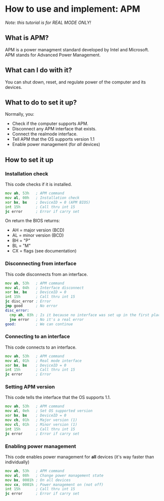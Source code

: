 # How to use and implement: **APM**

*Note: this tutorial is for REAL MODE ONLY!*

## What is APM?
APM is a power managment standard developed by Intel and Microsoft. APM stands for Advanced Power Management.

## What can I do with it?
You can shut down, reset, and regulate power of the computer and its devices.

## What to do to set it up?

Normally, you:
- Check if the computer supports APM.
- Disconnect any APM interface that exists.
- Connect the realmode interface.
- Tell APM that the OS supports version 1.1
- Enable power management (for *all* devices)

## How to set it up

### Installation check
This code checks if it is installed.
```asm
mov ah, 53h   ; APM command
mov al, 00h   ; Installation check
xor bx, bx    ; DeviceID = 0 (APM BIOS)
int 15h       ; Call thru int 15
jc error      ; Error if carry set
```
On return the BIOS returns:
  - AH = major version (BCD)
  - AL = minor version (BCD)
  - BH = "P"
  - BL = "M"
  - CX = flags (see documentation)

### Disconnecting from interface
This code disconnects from an interface.
```asm
mov ah, 53h   ; APM command
mov al, 04h   ; Interface disconnect
xor bx, bx    ; DeviceID = 0
int 15h       ; Call thru int 15
jc disc_error ; Error
jmp good      ; No error
disc_error:
  cmp ah, 03h ; Is it because no interface was set up in the first place?
  jne error   ; No it's a real error
good:         ; We can continue
```

### Connecting to an interface
This code connects to an interface.
```asm
mov ah, 53h   ; APM command
mov al, 01h   ; Real mode interface
xor bx, bx    ; DeviceID = 0
int 15h       ; Call thru int 15
jc error      ; Error
```

### Setting APM version
This code tells the interface that the OS supports 1.1.
```asm
mov ah, 53h   ; APM command
mov al, 0eh   ; Set OS supported version
xor bx, bx    ; DeviceID = 0
mov ch, 01h   ; Major version (1)
mov cl, 01h   ; Minor version (1)
int 15h       ; Call thru int 15
jc error      ; Error if carry set
```

### Enabling power management
This code enables power management for **all** devices (it's way faster than individually)
```asm
mov ah, 53h   ; APM command
mov al, 08h   ; Change power management state
mov bx, 0001h ; On all devices
mov cx, 0001h ; Power management on (not off)
int 15h       ; Call thru int 15
jc error      ; Error if carry set
```
